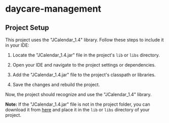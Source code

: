 # daycare-management
## Project Setup

This project uses the "JCalendar_1.4" library. Follow these steps to include it in your IDE:

1. Locate the "JCalendar_1.4.jar" file in the project's `lib` or `libs` directory.

2. Open your IDE and navigate to the project settings or dependencies.

3. Add the "JCalendar_1.4.jar" file to the project's classpath or libraries.

4. Save the changes and rebuild the project.

Now, the project should recognize and use the "JCalendar_1.4" library.

**Note:** If the "JCalendar_1.4.jar" file is not in the project folder, you can download it from [here](https://example.com/path/to/JCalendar_1.4.jar) and place it in the `lib` or `libs` directory of your project.

